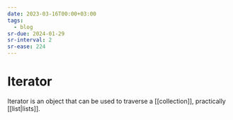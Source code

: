 ```yaml
---
date: 2023-03-16T00:00+03:00
tags:
  - blog
sr-due: 2024-01-29
sr-interval: 2
sr-ease: 224
---
```


# Iterator

Iterator is an object that can be used to traverse a
[[collection]], practically
[[list|lists]].
